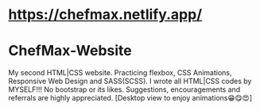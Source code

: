 # https://chefmax.netlify.app/
# ChefMax-Website
My second HTML|CSS website. 
Practicing flexbox, CSS Animations, Responsive Web Design and SASS(SCSS).
I wrote all HTML|CSS codes by MYSELF!!!
No bootstrap or its likes.
Suggestions, encouragements and referrals are highly appreciated.
[Desktop view to enjoy animations😁😋😍]
